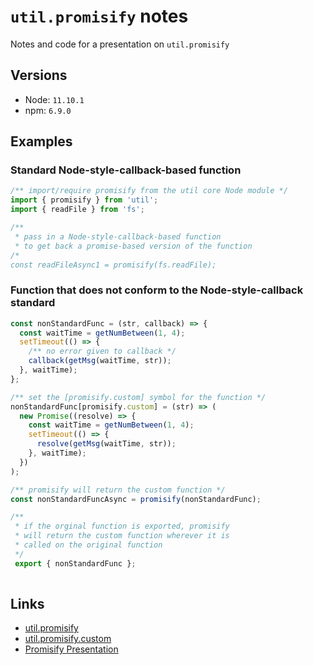 # `util.promisify` notes
Notes and code for a presentation on `util.promisify`

## Versions
* Node: `11.10.1`
* npm: `6.9.0`

## Examples
### Standard Node-style-callback-based function
``` js
/** import/require promisify from the util core Node module */
import { promisify } from 'util';
import { readFile } from 'fs';

/**
 * pass in a Node-style-callback-based function
 * to get back a promise-based version of the function
/*
const readFileAsync1 = promisify(fs.readFile);
```

### Function that does not conform to the Node-style-callback standard
```js
const nonStandardFunc = (str, callback) => {
  const waitTime = getNumBetween(1, 4);
  setTimeout(() => {
    /** no error given to callback */
    callback(getMsg(waitTime, str));
  }, waitTime);
};

/** set the [promisify.custom] symbol for the function */
nonStandardFunc[promisify.custom] = (str) => (
  new Promise((resolve) => {
    const waitTime = getNumBetween(1, 4);
    setTimeout(() => {
      resolve(getMsg(waitTime, str));
    }, waitTime);
  })
);

/** promisify will return the custom function */
const nonStandardFuncAsync = promisify(nonStandardFunc);

/** 
 * if the orginal function is exported, promisify
 * will return the custom function wherever it is
 * called on the original function
 */
 export { nonStandardFunc };
 
```

## Links
* [util.promisify](https://nodejs.org/api/util.html#util_util_promisify_original)
* [util.promisify.custom](https://nodejs.org/api/util.html#util_custom_promisified_functions)
* [Promisify Presentation](https://docs.google.com/presentation/d/135a1coVk6d7ogGbAp8U1k01L1wZyfR25Zjg2nKsw_gY/edit?usp=sharing)
